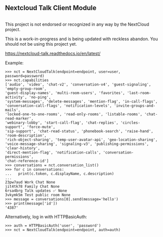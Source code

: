 ## Nextcloud Talk Client Module
######

This project is not endorsed or recognized in any way by the NextCloud project.

This is a work-in-progress and is being updated with reckless abandon.  You should
not be using this project yet.

https://nextcloud-talk.readthedocs.io/en/latest/

Example:

    >>> nct = NextCloudTalk(endpoint=endpoint, user=user, password=password)
    >>> nct.capabilities
    ['audio', 'video', 'chat-v2', 'conversation-v4', 'guest-signaling', 'empty-group-room',
    'guest-display-names', 'multi-room-users', 'favorites', 'last-room-activity', 'no-ping',
    'system-messages', 'delete-messages', 'mention-flag', 'in-call-flags',
    'conversation-call-flags', 'notification-levels', 'invite-groups-and-mails',
    'locked-one-to-one-rooms', 'read-only-rooms', 'listable-rooms', 'chat-read-marker',
    'webinary-lobby', 'start-call-flag', 'chat-replies', 'circles-support', 'force-mute',
    'sip-support', 'chat-read-status', 'phonebook-search', 'raise-hand', 'room-description',
    'rich-object-sharing', 'temp-user-avatar-api', 'geo-location-sharing',
    'voice-message-sharing', 'signaling-v3', 'publishing-permissions', 'clear-history',
    'direct-mention-flag', 'notification-calls', 'conversation-permissions',
    'chat-reference-id']
    >>> conversations = nct.conversation_list()
    >>> for c in conversations:
    ...   print(c.token, c.displayName, c.description)
    ...
    23pw7aud Work Chat None
    jit4tk78 Family Chat None
    6rsa4brg Talk updates ✅ None
    3vkymk5m Test public room None
    >>> message = conversations[0].send(message='hello')
    >>> print(message['id'])
    '4387'

Alternatively, log in with HTTPBasicAuth:

    >>> auth = HTTPBasicAuth('user', 'password')
    >>> nct = NextCloudTalk(endpoint=endpoint, auth=auth)

